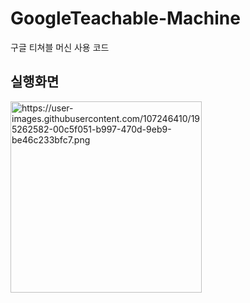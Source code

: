 # GoogleTeachable-Machine
구글 티쳐블 머신 사용 코드

## 실행화면
<img width="306" alt="https://user-images.githubusercontent.com/107246410/195262582-00c5f051-b997-470d-9eb9-be46c233bfc7.png">
